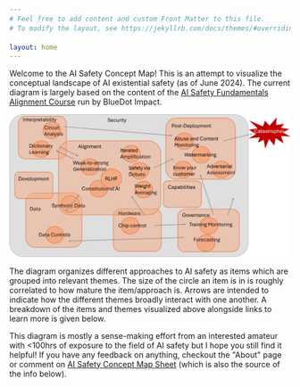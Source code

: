 ```yaml
---
# Feel free to add content and custom Front Matter to this file.
# To modify the layout, see https://jekyllrb.com/docs/themes/#overriding-theme-defaults

layout: home
---
```


Welcome to the AI Safety Concept Map! This is an attempt to visualize the conceptual landscape of AI existential safety (as of June 2024). The current diagram is largely based on the content of the [AI Safety Fundamentals Alignment Course](https://aisafetyfundamentals.com/alignment/) run by BlueDot Impact.

![AI Safety Map](/images/AISafetyMap.png)

The diagram organizes different approaches to AI safety as items which are grouped into relevant themes. The size of the circle an item is in is roughly correlated to how mature the item/approach is. Arrows are intended to indicate how the different themes broadly interact with one another. A breakdown of the items and themes visualized above alongside links to learn more is given below.

This diagram is mostly a sense-making effort from an interested amateur with <100hrs of exposure to the field of AI safety but I hope you still find it helpful! If you have any feedback on anything, checkout the "About" page or comment on [AI Safety Concept Map Sheet](https://docs.google.com/spreadsheets/d/1CFWHZQJPvF98DtyQtjiiK8upqksTPv-lAyKVYNSXCew/edit?usp=sharing) (which is also the source of the info below).

<div id="sheet-content"></div>

<script src="https://cdnjs.cloudflare.com/ajax/libs/PapaParse/5.3.0/papaparse.min.js"></script>

<script>
window.onload = function() {
  // URL of published Google Sheet
  const googleSheetUrl = 'https://docs.google.com/spreadsheets/d/e/2PACX-1vTYhM_ULxIhfVrF18oMrrqPDC6u-zfyIj58_KBMwM2-m4J5CCX-qc3tiQtEjW1nacPQnm1m02gtsSzK/pub?gid=0&single=true&output=csv';

  fetch(googleSheetUrl)
    .then(response => response.text())
    .then(csvString => {
      const data = Papa.parse(csvString, { header: true, skipEmptyLines: true }).data;
      const contentDiv = document.getElementById('sheet-content');

      // Sort the data by the "tags" field
      data.sort((a, b) => a.tags.localeCompare(b.tags));

      // Declare counter to keep track of the section
      let current_section = "";

      data.forEach(row => {
        // Display all non-hidden rows
        if (row['hide'] != 'Yes') {

            // Generate section titles
            const h2 = document.createElement('h2');

            if (row.tags !== current_section) {
            current_section = row.tags;
            h2.textContent = current_section;
            }

            contentDiv.appendChild(h2);

            // Generate topic titles
            const h3 = document.createElement('h3');
            h3.textContent = row['LongLabel'];
            contentDiv.appendChild(h3);

            // Generate description and link preamble
            const p = document.createElement('p');
            p.textContent = row['Description'];
            contentDiv.appendChild(p);
            
            // Generate links
            const ul = document.createElement('ul');
            const li1 = document.createElement('li');
            const li2 = document.createElement('li');
            const a1 = document.createElement('a');
            const a2 = document.createElement('a');
            a1.href = row['Link'];
            a1.textContent = row['LinkTitle'];
            li1.appendChild(a1);
            ul.appendChild(li1);
            a2.href = row['AISFLink'];
            a2.textContent = row['AISFLinkTitle'];
            li2.appendChild(a2);
            ul.appendChild(li2);
            contentDiv.appendChild(ul);
        }
      });
    });
};
</script>